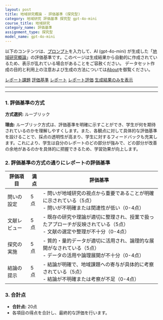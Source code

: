 ```yaml
---
layout: post
title: 地域研究概論 - 評価基準 (探究型)
category: 地域研究 評価基準 探究型 gpt-4o-mini
course_title: 地域研究
category_name: 評価基準
assignment_type: 探究型
model_name: gpt-4o-mini
---
```


以下のコンテンツは、[プロンプト](http://127.0.0.1:8000/generated/地域研究/gpt-4o-mini/prompt_評価基準-探究型.md)を入力して、AI (gpt-4o-mini) が生成した「[地域研究概論](/contents/地域研究/)」の評価基準です。このページは生成結果から自動的に作成されているため、表示が乱れている場合があることをご容赦ください。
データセット作成の目的と利用上の注意および生成の方法については[About](/About)を御覧ください。

[レポート課題](../レポート課題-探究型)
[評価基準](../評価基準-探究型)
[レポート](../レポート-探究型)
[レポート評価](../レポート評価-探究型)
[生成結果のみを表示](http://127.0.0.1:8000/generated/地域研究/gpt-4o-mini/評価基準-探究型.md)
  

***
***
  
### 1. 評価基準の方式
**方式選択:** ルーブリック

**理由:** ルーブリック方式は、評価基準を明確に示すことができ、学生が何を期待されているのかを理解しやすくします。また、各観点に対して具体的な評価基準を設けることで、採点の透明性が高まり、学生に対するフィードバックも充実します。これにより、学生は自分のレポートのどの部分が強みで、どの部分が改善の余地があるのかを具体的に把握できるため、学習効果が向上します。

### 2. 評価基準の方式の通りにレポートの評価基準

| 評価項目               | 満点 | 評価基準                                                                                     |
|----------------------|------|--------------------------------------------------------------------------------------------|
| 問いの設定           | 5点  | - 問いが地域研究の視点から重要であることが明確に示されている（5点）<br>- 問いが不明確または関連性が低い（0-4点） |
| 文献レビュー         | 5点  | - 既存の研究や理論が適切に整理され、授業で扱ったアプローチが反映されている（5点）<br>- 文献の選定や整理が不十分（0-4点） |
| 探究の実施           | 5点  | - 質的・量的データが適切に活用され、論理的な展開がなされている（5点）<br>- データの活用や論理展開が不十分（0-4点） |
| 結論の提示           | 5点  | - 結論が明確で、地域課題への寄与が具体的に考察されている（5点）<br>- 結論が不明確または考察が不足（0-4点） |

### 3. 合計点
- **合計点:** 20点
- 各項目の得点を合計し、最終的な評価を行います。
